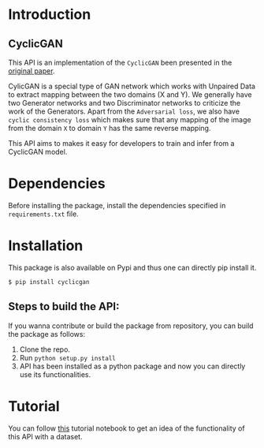 # Introduction
## CyclicGAN

This API is an implementation of the `CyclicGAN` been presented in the [original paper](https://arxiv.org/abs/1703.10593).

CylicGAN is a special type of GAN network which works with Unpaired Data to extract mapping between the
two domains (X and Y). We generally have two Generator networks and two Discriminator networks to criticize
the work of the Generators. Apart from the `Adversarial loss`, we also have `cyclic consistency loss` which
makes sure that any mapping of the image from the domain `X` to domain `Y` has the same reverse mapping.

This API aims to makes it easy for developers to train and infer from a CyclicGAN model.

# Dependencies
Before installing the package, install the dependencies specified in `requirements.txt` file.

# Installation
This package is also available on Pypi and thus one can directly pip install it.
```python
$ pip install cyclicgan
```
## Steps to build the API:
If you wanna contribute or build the package from repository, you can build the package as follows:
1. Clone the repo.
2. Run `python setup.py install`
3. API has been installed as a python package and now you can directly use its functionalities.

# Tutorial
You can follow [this](https://colab.research.google.com/drive/15vn4qxR66O_f_d67PxrO2yyHR2-5CczV#scrollTo=w4te2lF6CWib)
tutorial notebook to get an idea of the functionality of this API with a dataset.
